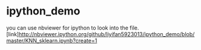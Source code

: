 ipython_demo
============
you can use nbviewer for ipython to look into the file.
[link]http://nbviewer.ipython.org/github/liyifan5923013/ipython_demo/blob/master/KNN_sklearn.ipynb?create=1
